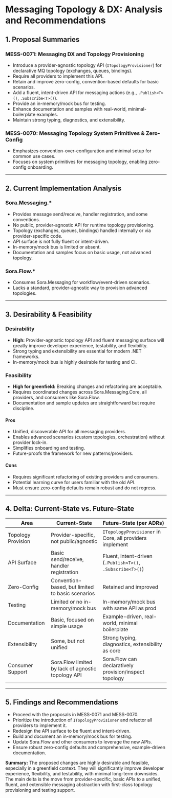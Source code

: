 # Messaging Topology & DX: Analysis and Recommendations

## 1. Proposal Summaries

### MESS-0071: Messaging DX and Topology Provisioning
- Introduce a provider-agnostic topology API (`ITopologyProvisioner`) for declarative MQ topology (exchanges, queues, bindings).
- Require all providers to implement this API.
- Retain and improve zero-config, convention-based defaults for basic scenarios.
- Add a fluent, intent-driven API for messaging actions (e.g., `.Publish<T>()`, `.Subscribe<T>()`).
- Provide an in-memory/mock bus for testing.
- Enhance documentation and samples with real-world, minimal-boilerplate examples.
- Maintain strong typing, diagnostics, and extensibility.

### MESS-0070: Messaging Topology System Primitives & Zero-Config
- Emphasizes convention-over-configuration and minimal setup for common use cases.
- Focuses on system primitives for messaging topology, enabling zero-config onboarding.

---

## 2. Current Implementation Analysis

### Sora.Messaging.*
- Provides message send/receive, handler registration, and some conventions.
- No public, provider-agnostic API for runtime topology provisioning.
- Topology (exchanges, queues, bindings) handled internally or via provider-specific code.
- API surface is not fully fluent or intent-driven.
- In-memory/mock bus is limited or absent.
- Documentation and samples focus on basic usage, not advanced topology.

### Sora.Flow.*
- Consumes Sora.Messaging for workflow/event-driven scenarios.
- Lacks a standard, provider-agnostic way to provision advanced topologies.

---

## 3. Desirability & Feasibility

### Desirability
- **High:** Provider-agnostic topology API and fluent messaging surface will greatly improve developer experience, testability, and flexibility.
- Strong typing and extensibility are essential for modern .NET frameworks.
- In-memory/mock bus is highly desirable for testing and CI.

### Feasibility
- **High for greenfield:** Breaking changes and refactoring are acceptable.
- Requires coordinated changes across Sora.Messaging.Core, all providers, and consumers like Sora.Flow.
- Documentation and sample updates are straightforward but require discipline.

#### Pros
- Unified, discoverable API for all messaging providers.
- Enables advanced scenarios (custom topologies, orchestration) without provider lock-in.
- Simplifies onboarding and testing.
- Future-proofs the framework for new patterns/providers.

#### Cons
- Requires significant refactoring of existing providers and consumers.
- Potential learning curve for users familiar with the old API.
- Must ensure zero-config defaults remain robust and do not regress.

---

## 4. Delta: Current-State vs. Future-State

| Area                | Current-State                                      | Future-State (per ADRs)                                  |
|---------------------|---------------------------------------------------|----------------------------------------------------------|
| Topology Provision  | Provider-specific, not public/agnostic            | `ITopologyProvisioner` in Core, all providers implement  |
| API Surface         | Basic send/receive, handler registration           | Fluent, intent-driven (`.Publish<T>()`, `.Subscribe<T>()`)|
| Zero-Config         | Convention-based, but limited to basic scenarios   | Retained and improved                                    |
| Testing             | Limited or no in-memory/mock bus                   | In-memory/mock bus with same API as prod                 |
| Documentation       | Basic, focused on simple usage                     | Example-driven, real-world, minimal boilerplate          |
| Extensibility       | Some, but not unified                              | Strong typing, diagnostics, extensibility as core        |
| Consumer Support    | Sora.Flow limited by lack of agnostic topology API | Sora.Flow can declaratively provision/inspect topology   |

---

## 5. Findings and Recommendations

- Proceed with the proposals in MESS-0071 and MESS-0070.
- Prioritize the introduction of `ITopologyProvisioner` and refactor all providers to implement it.
- Redesign the API surface to be fluent and intent-driven.
- Build and document an in-memory/mock bus for testing.
- Update Sora.Flow and other consumers to leverage the new APIs.
- Ensure robust zero-config defaults and comprehensive, example-driven documentation.

**Summary:**
The proposed changes are highly desirable and feasible, especially in a greenfield context. They will significantly improve developer experience, flexibility, and testability, with minimal long-term downsides. The main delta is the move from provider-specific, basic APIs to a unified, fluent, and extensible messaging abstraction with first-class topology provisioning and testing support.
